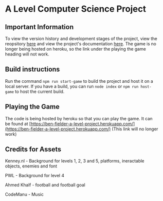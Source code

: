 # A Level Computer Science Project

## Important Information

To view the version history and development stages of the project, view the reopsitory [here](https://github.com/Marling-CS-Projects/Ben-Fielder-A-Level-Project)
and view the project's documentation [here](https://marling-school.gitbook.io/ben-fielder-project/mwuMyra54ckM6LNoVF1W/). The game is no longer being hosted on heroku, so the link under the playing the game heading will not work.

## Build instructions

Run the command ```npm run start-game``` to build the project and host it on a local server.
If you have a build, you can run ```node index``` or ```npm run host-game``` to host the current build.

## Playing the Game

The code is being hosted by heroku so that you can play the game. It can be found at
[https://ben-fielder-a-level-project.herokuapp.com/](https://ben-fielder-a-level-project.herokuapp.com/) (This link will no longer work)

## Credits for Assets

Kenney.nl - Background for levels 1, 2, 3 and 5, platforms, ineractable objects, enemies and font

PWL - Background for level 4

Ahmed Khalf - football and football goal

CodeManu - Music